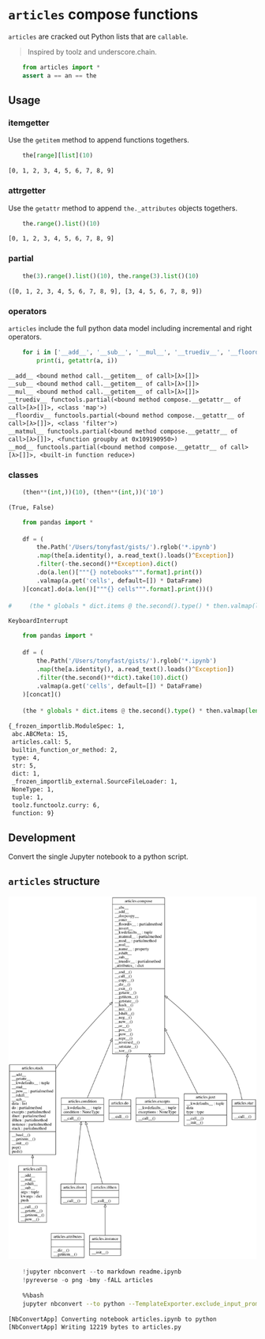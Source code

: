 
# `articles` compose functions

`articles` are cracked out Python lists that are `callable`. 

> Inspired by toolz and underscore.chain.


```python
    from articles import *    
    assert a == an == the
```

## Usage

### itemgetter

Use the `getitem` method to append functions togethers.


```python
    the[range][list](10)
```




    [0, 1, 2, 3, 4, 5, 6, 7, 8, 9]



### attrgetter

Use the `getattr` method to append `the._attributes` objects togethers.


```python
    the.range().list()(10)
```




    [0, 1, 2, 3, 4, 5, 6, 7, 8, 9]



### partial


```python
    the(3).range().list()(10), the.range(3).list()(10)
```




    ([0, 1, 2, 3, 4, 5, 6, 7, 8, 9], [3, 4, 5, 6, 7, 8, 9])



### operators

`articles` include the full python data model including incremental and right operators.


```python
    for i in ['__add__', '__sub__', '__mul__', '__truediv__', '__floordiv__', '__matmul__', '__mod__']:
        print(i, getattr(a, i))
```

    __add__ <bound method call.__getitem__ of call>[λ>[]]>
    __sub__ <bound method call.__getitem__ of call>[λ>[]]>
    __mul__ <bound method call.__getitem__ of call>[λ>[]]>
    __truediv__ functools.partial(<bound method compose.__getattr__ of call>[λ>[]]>, <class 'map'>)
    __floordiv__ functools.partial(<bound method compose.__getattr__ of call>[λ>[]]>, <class 'filter'>)
    __matmul__ functools.partial(<bound method compose.__getattr__ of call>[λ>[]]>, <function groupby at 0x109190950>)
    __mod__ functools.partial(<bound method compose.__getattr__ of call>[λ>[]]>, <built-in function reduce>)


### classes


```python
    (then**(int,))(10), (then**(int,))('10')
```




    (True, False)




```python
    from pandas import *

    df = (
        the.Path('/Users/tonyfast/gists/').rglob('*.ipynb')
        .map(the[a.identity(), a.read_text().loads()^Exception])
        .filter(-the.second()**Exception).dict()
        .do(a.len()["""{} notebooks""".format].print())
        .valmap(a.get('cells', default=[]) * DataFrame)
    )[concat].do(a.len()["""{} cells""".format].print())()

#     (the * globals * dict.items @ the.second().type() * then.valmap(len))()
```

    
    KeyboardInterrupt
    



```python
    from pandas import *

    df = (
        the.Path('/Users/tonyfast/gists/').rglob('*.ipynb')
        .map(the[a.identity(), a.read_text().loads()^Exception])
        .filter(the.second()**dict).take(10).dict()
        .valmap(a.get('cells', default=[]) * DataFrame)
    )[concat]()

    (the * globals * dict.items @ the.second().type() * then.valmap(len))()
```




    {_frozen_importlib.ModuleSpec: 1,
     abc.ABCMeta: 15,
     articles.call: 5,
     builtin_function_or_method: 2,
     type: 4,
     str: 5,
     dict: 1,
     _frozen_importlib_external.SourceFileLoader: 1,
     NoneType: 1,
     tuple: 1,
     toolz.functoolz.curry: 6,
     function: 9}



## Development

Convert the single Jupyter notebook to a python script.

## `articles` structure

![](classes_No_Name.png)


```python
    !jupyter nbconvert --to markdown readme.ipynb
    !pyreverse -o png -bmy -fALL articles
```


```bash
    %%bash 
    jupyter nbconvert --to python --TemplateExporter.exclude_input_prompt=True articles.ipynb
```

    [NbConvertApp] Converting notebook articles.ipynb to python
    [NbConvertApp] Writing 12219 bytes to articles.py

